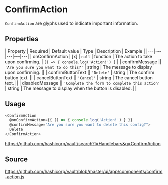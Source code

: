 # ConfirmAction

`ConfirmAction` are glyphs used to indicate important information.

## Properties
| Property | Required | Default value | Type | Description | Example |
|---|---|---|---|---|
| onConfirmAction | [x] | `null` | function | The action to take upon confirming. | `() => { console.log('Action!') }` |
| confirmMessage || `'Are you sure you want to do this?'` | string | The message to display upon confirming. ||
| confirmButtonText || `'Delete'` | string | The confirm button text. ||
| cancelButtonText || `'Cancel'` | string | The cancel button text. ||
| disabledMessage || `'Complete the form to complete this action'` | string | The message to display when the button is disabled. ||


## Usage

```javascript
<ConfirmAction
  @onConfirmAction={{ () => { console.log('Action!') } }}
  @confirmMessage="Are you sure you want to delete this config?">
  Delete
</ConfirmAction>
```
https://github.com/hashicorp/vault/search?l=Handlebars&q=ConfirmAction

## Source
https://github.com/hashicorp/vault/blob/master/ui/app/components/confirm-action.js
